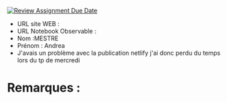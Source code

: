 [![Review Assignment Due Date](https://classroom.github.com/assets/deadline-readme-button-22041afd0340ce965d47ae6ef1cefeee28c7c493a6346c4f15d667ab976d596c.svg)](https://classroom.github.com/a/zNKu7jDa)
- URL site WEB : 
- URL Notebook Observable :
- Nom :MESTRE
- Prénom : Andrea
- J'avais un problème avec la publication netlify j'ai donc perdu du temps lors du tp de mercredi 

# Remarques :

